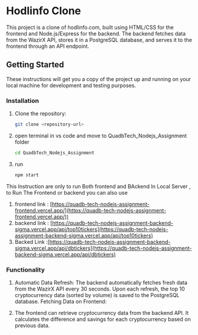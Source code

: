 # Hodlinfo Clone

This project is a clone of hodlinfo.com, built using HTML/CSS for the frontend and Node.js/Express for the backend. The backend fetches data from the WazirX API, stores it in a PostgreSQL database, and serves it to the frontend through an API endpoint.

## Getting Started

These instructions will get you a copy of the project up and running on your local machine for development and testing purposes.

### Installation

1. Clone the repository:
   ```bash
   git clone <repository-url>
2. open terminal in vs code and move to QuadbTech_Nodejs_Assignment folder
   ```bash
   cd QuadbTech_Nodejs_Assignment
3. run
   ```bash
   npm start

This Instruction are only to run Both frontend and BAckend In Local Server , to Run The Frontend or backend you can also use 
1. frontend link : [https://quadb-tech-nodejs-assignment-frontend.vercel.app/](https://quadb-tech-nodejs-assignment-frontend.vercel.app/))
2. backend link : [https://quadb-tech-nodejs-assignment-backend-sigma.vercel.app/api/top10tickers](https://quadb-tech-nodejs-assignment-backend-sigma.vercel.app/api/top10tickers)
3. Backed Link :[https://quadb-tech-nodejs-assignment-backend-sigma.vercel.app/api/dbtickers](https://quadb-tech-nodejs-assignment-backend-sigma.vercel.app/api/dbtickers)



### Functionality
1. Automatic Data Refresh:
The backend automatically fetches fresh data from the WazirX API every 30 seconds.
Upon each refresh, the top 10 cryptocurrency data (sorted by volume) is saved to the PostgreSQL database.
Fetching Data on Frontend:

2. The frontend can retrieve cryptocurrency data from the backend API.
It calculates the difference and savings for each cryptocurrency based on previous data.
